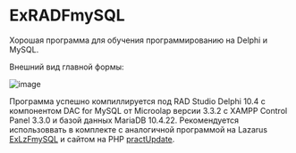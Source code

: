 # ExRADFmySQL
Хорошая программа для обучения программированию на Delphi и MySQL.

Внешний вид главной формы:

![image](https://user-images.githubusercontent.com/10297748/156930482-657855b9-96be-4a2c-9ec9-78954b75e063.png)

Программа успешно компиллируется под RAD Studio Delphi 10.4 с компонентом DAC for MySQL от Microolap версии 3.3.2 с XAMPP Control Panel 3.3.0 и базой данных MariaDB 10.4.22.
Рекомендуется использоввать в комплекте с аналогичной программой на Lazarus [ExLzFmySQL](https://github.com/alex1543/ExLzFmySQL) и сайтом на PHP [practUpdate](https://github.com/alex1543/practUpdate).
